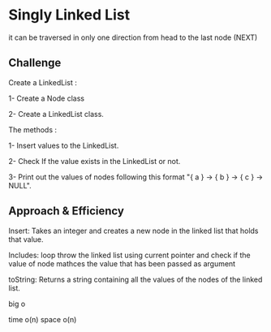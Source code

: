 # Singly Linked List
it can be traversed in only one direction from head to the last node (NEXT)

## Challenge

Create a LinkedList :

1- Create a Node class

2- Create a LinkedList class.

The methods :

1- Insert values to the LinkedList.

2- Check If the value exists in the LinkedList or not.

3- Print out the values of nodes following this format "{ a } -> { b } -> { c } -> NULL".

## Approach & Efficiency

Insert: Takes an integer and creates a new node in the linked list that holds that value.

Includes:  loop throw the linked list using current pointer and check if the value of node mathces the value that has been passed as argument

toString: Returns a string containing all the values of the nodes of the linked list.

big o

time o(n) space o(n)